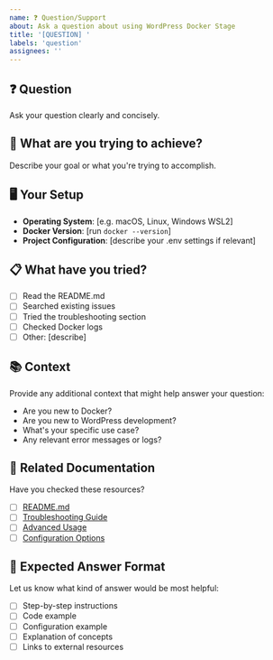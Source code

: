 ```yaml
---
name: ❓ Question/Support
about: Ask a question about using WordPress Docker Stage
title: '[QUESTION] '
labels: 'question'
assignees: ''
---
```


## ❓ **Question**
Ask your question clearly and concisely.

## 🎯 **What are you trying to achieve?**
Describe your goal or what you're trying to accomplish.

## 🖥️ **Your Setup**
- **Operating System**: [e.g. macOS, Linux, Windows WSL2]
- **Docker Version**: [run `docker --version`]
- **Project Configuration**: [describe your .env settings if relevant]

## 📋 **What have you tried?**
- [ ] Read the README.md
- [ ] Searched existing issues
- [ ] Tried the troubleshooting section
- [ ] Checked Docker logs
- [ ] Other: [describe]

## 📚 **Context**
Provide any additional context that might help answer your question:
- Are you new to Docker?
- Are you new to WordPress development?
- What's your specific use case?
- Any relevant error messages or logs?

## 🔗 **Related Documentation**
Have you checked these resources?
- [ ] [README.md](../README.md)
- [ ] [Troubleshooting Guide](../README.md#troubleshooting-guide)
- [ ] [Advanced Usage](../README.md#advanced-use-cases)
- [ ] [Configuration Options](../README.md#configuration-options)

## 💭 **Expected Answer Format**
Let us know what kind of answer would be most helpful:
- [ ] Step-by-step instructions
- [ ] Code example
- [ ] Configuration example
- [ ] Explanation of concepts
- [ ] Links to external resources